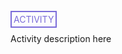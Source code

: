 
<span style="color: #7b6cd9; border: 2px solid #7b6cd9; padding: 3px">ACTIVITY</span>

Activity description here
